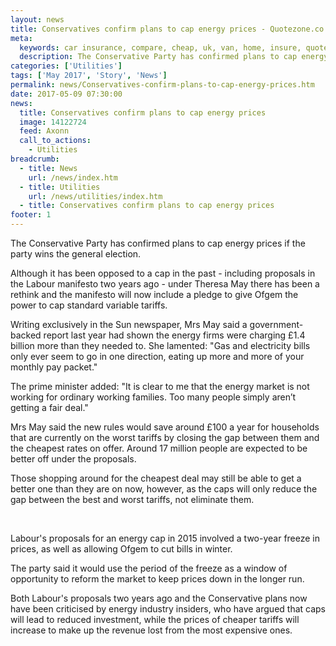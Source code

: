 ```yaml
---
layout: news
title: Conservatives confirm plans to cap energy prices - Quotezone.co.uk
meta:
  keywords: car insurance, compare, cheap, uk, van, home, insure, quotes, online, comparison, bike, loans, life
  description: The Conservative Party has confirmed plans to cap energy prices if the party wins the general election
categories: ['Utilities']
tags: ['May 2017', 'Story', 'News']
permalink: news/Conservatives-confirm-plans-to-cap-energy-prices.htm
date: 2017-05-09 07:30:00
news:
  title: Conservatives confirm plans to cap energy prices
  image: 14122724
  feed: Axonn
  call_to_actions:
    - Utilities
breadcrumb:
  - title: News
    url: /news/index.htm
  - title: Utilities
    url: /news/utilities/index.htm
  - title: Conservatives confirm plans to cap energy prices
footer: 1
---
```


The Conservative Party has confirmed plans to cap energy prices if the party wins the general election.

Although it has been opposed to a cap in the past - including proposals in the Labour manifesto two years ago - under Theresa May there has been a rethink and the manifesto will now include a pledge to give Ofgem the power to cap standard variable tariffs.&nbsp;

Writing exclusively in the Sun newspaper, Mrs May said a government-backed report last year had shown the energy firms were charging &pound;1.4 billion more than they needed to. She lamented: &quot;Gas and electricity bills only ever seem to go in one direction, eating up more and more of your monthly pay packet.&quot;

The prime minister added: &quot;It is clear to me that the energy market is not working for ordinary working families. Too many people simply aren&rsquo;t getting a fair deal.&quot;

Mrs May said the new rules would save around &pound;100 a year for households that are currently on the worst tariffs by closing the gap between them and the cheapest rates on offer. Around 17 million people are expected to be better off under the proposals.&nbsp;

Those shopping around for the cheapest deal may still be able to get a better one than they are on now, however, as the caps will only reduce the gap between the best and worst tariffs, not eliminate them.

&nbsp;

Labour&#39;s proposals for an energy cap in 2015 involved a two-year freeze in prices, as well as allowing Ofgem to cut bills in winter.

The party said it would use the period of the freeze as a window of opportunity to reform the market to keep prices down in the longer run.&nbsp;

Both Labour&#39;s proposals two years ago and the Conservative plans now have been criticised by energy industry insiders, who have argued that caps will lead to reduced investment, while the prices of cheaper tariffs will increase to make up the revenue lost from the most expensive ones.&nbsp;
